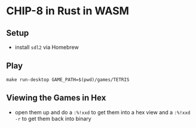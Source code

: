 # CHIP-8 in Rust in WASM

## Setup
- install `sdl2` via Homebrew

## Play
```
make run-desktop GAME_PATH=$(pwd)/games/TETRIS

```

## Viewing the Games in Hex
- open them up and do a `:%!xxd` to get them into a hex view and a `:%!xxd -r` to get them back into binary
